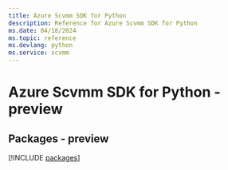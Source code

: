 ```yaml
---
title: Azure Scvmm SDK for Python
description: Reference for Azure Scvmm SDK for Python
ms.date: 04/18/2024
ms.topic: reference
ms.devlang: python
ms.service: scvmm
---
```

# Azure Scvmm SDK for Python - preview
## Packages - preview
[!INCLUDE [packages](scvmm-index.md)]